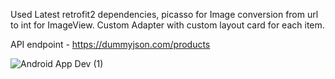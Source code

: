 Used Latest retrofit2 dependencies, picasso for Image conversion from url to int for ImageView.
Custom Adapter with custom layout card for each item.

API endpoint - https://dummyjson.com/products


![Android App Dev (1)](https://github.com/Shivam9456Singh/Fetching-API-Data/assets/113454708/70353d38-1d47-4268-9543-30c9773b8a24)
